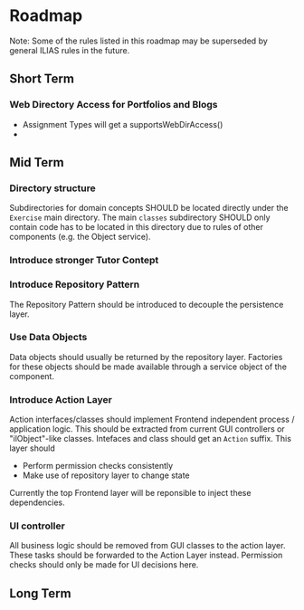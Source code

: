 # Roadmap

Note: Some of the rules listed in this roadmap may be superseded by general ILIAS rules in the future.

## Short Term

### Web Directory Access for Portfolios and Blogs

- Assignment Types will get a supportsWebDirAccess()
- 

## Mid Term

### Directory structure

Subdirectories for domain concepts SHOULD be located directly under the `Exercise` main directory. The main `classes` subdirectory SHOULD only contain code has to be located in this directory due to rules of other components (e.g. the Object service).

### Introduce stronger Tutor Contept

### Introduce Repository Pattern

The Repository Pattern should be introduced to decouple the persistence layer.

### Use Data Objects

Data objects should usually be returned by the repository layer. Factories for these objects should be made available through a service object of the component.

### Introduce Action Layer

Action interfaces/classes should implement Frontend independent process / application logic. This should be extracted from current GUI controllers or "ilObject"-like classes. Intefaces and class should get an `Action` suffix. This layer should

- Perform permission checks consistently
- Make use of repository layer to change state

Currently the top Frontend layer will be reponsible to inject these dependencies.

### UI controller

All business logic should be removed from GUI classes to the action layer. These tasks should be forwarded to the Action Layer instead. Permission checks should only be made for UI decisions here.

## Long Term
